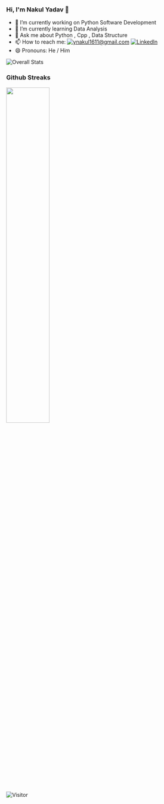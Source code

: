### Hi, I'm Nakul Yadav 👋                        

- 🔭 I’m currently working on Python Software Development
- 🌱 I’m currently learning Data Analysis
- 💬 Ask me about Python , Cpp , Data Structure
- 📫 How to reach me: <a href="mailto:ynakul1611@gmail.com">![ynakul1611@gmail.com](https://img.shields.io/badge/Gmail-D14836?style=for-the-badge&logo=gmail&logoColor=white)</a>    <a href="https://www.linkedin.com/in/nakul-yadav-5577571b3/">![LinkedIn](https://img.shields.io/badge/LinkedIn-0077B5?style=for-the-badge&logo=linkedin&logoColor=white)</a>
- 😄 Pronouns: He / Him

![Overall Stats](https://github-readme-stats.vercel.app/api?username=Nakul1611&count_private=true&show_icons=true&hide=contribs)

### Github Streaks
<img src="https://github-readme-streak-stats.herokuapp.com/?user=Nakul1611&theme=dark" width="48%" >

![Visitor](https://visitor-badge.laobi.icu/badge?page_id=username.repoName)


